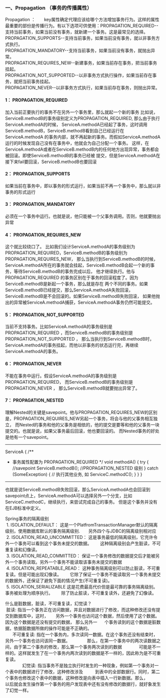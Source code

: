 ### 一、Propagation （事务的传播属性）
Propagation ：　　key属性确定代理应该给哪个方法增加事务行为。这样的属性最重要的部份是传播行为。有以下选项可供使用：PROPAGATION_REQUIRED--支持当前事务，如果当前没有事务，就新建一个事务。这是最常见的选择。<br>
PROPAGATION_SUPPORTS--支持当前事务，如果当前没有事务，就以非事务方式执行。<br>
PROPAGATION_MANDATORY--支持当前事务，如果当前没有事务，就抛出异常。<br>
PROPAGATION_REQUIRES_NEW--新建事务，如果当前存在事务，把当前事务挂起。<br>
PROPAGATION_NOT_SUPPORTED--以非事务方式执行操作，如果当前存在事务，就把当前事务挂起。<br>
PROPAGATION_NEVER--以非事务方式执行，如果当前存在事务，则抛出异常。<br>

#### 1： PROPAGATION_REQUIRED
加入当前正要执行的事务不在另外一个事务里，那么就起一个新的事务
比如说，ServiceB.methodB的事务级别定义为PROPAGATION_REQUIRED, 那么由于执行ServiceA.methodA的时候，
ServiceA.methodA已经起了事务，这时调用ServiceB.methodB，ServiceB.methodB看到自己已经运行在ServiceA.methodA
的事务内部，就不再起新的事务。而假如ServiceA.methodA运行的时候发现自己没有在事务中，他就会为自己分配一个事务。
这样，在ServiceA.methodA或者在ServiceB.methodB内的任何地方出现异常，事务都会被回滚。即使ServiceB.methodB的事务已经被
提交，但是ServiceA.methodA在接下来fail要回滚，ServiceB.methodB也要回滚


#### 2： PROPAGATION_SUPPORTS
如果当前在事务中，即以事务的形式运行，如果当前不再一个事务中，那么就以非事务的形式运行

#### 3： PROPAGATION_MANDATORY
必须在一个事务中运行。也就是说，他只能被一个父事务调用。否则，他就要抛出异常

#### 4： PROPAGATION_REQUIRES_NEW
这个就比较绕口了。 比如我们设计ServiceA.methodA的事务级别为PROPAGATION_REQUIRED，ServiceB.methodB的事务级别为PROPAGATION_REQUIRES_NEW，
那么当执行到ServiceB.methodB的时候，ServiceA.methodA所在的事务就会挂起，ServiceB.methodB会起一个新的事务，等待ServiceB.methodB的事务完成以后，
他才继续执行。他与PROPAGATION_REQUIRED 的事务区别在于事务的回滚程度了。因为ServiceB.methodB是新起一个事务，那么就是存在
两个不同的事务。如果ServiceB.methodB已经提交，那么ServiceA.methodA失败回滚，ServiceB.methodB是不会回滚的。如果ServiceB.methodB失败回滚，
如果他抛出的异常被ServiceA.methodA捕获，ServiceA.methodA事务仍然可能提交。

#### 5： PROPAGATION_NOT_SUPPORTED
当前不支持事务。比如ServiceA.methodA的事务级别是PROPAGATION_REQUIRED ，而ServiceB.methodB的事务级别是PROPAGATION_NOT_SUPPORTED ，
那么当执行到ServiceB.methodB时，ServiceA.methodA的事务挂起，而他以非事务的状态运行完，再继续ServiceA.methodA的事务。

#### 6： PROPAGATION_NEVER
不能在事务中运行。假设ServiceA.methodA的事务级别是PROPAGATION_REQUIRED， 而ServiceB.methodB的事务级别是PROPAGATION_NEVER ，
那么ServiceB.methodB就要抛出异常了。

#### 7： PROPAGATION_NESTED
理解Nested的关键是savepoint。他与PROPAGATION_REQUIRES_NEW的区别是，PROPAGATION_REQUIRES_NEW另起一个事务，将会与他的父事务相互独立，
而Nested的事务和他的父事务是相依的，他的提交是要等和他的父事务一块提交的。也就是说，如果父事务最后回滚，他也要回滚的。
而Nested事务的好处是他有一个savepoint。
*****************************************
ServiceA {
/**
* 事务属性配置为 PROPAGATION_REQUIRED
*/
void methodA() {
try {
//savepoint
ServiceB.methodB(); //PROPAGATION_NESTED 级别
} catch (SomeException) {
// 执行其他业务, 如 ServiceC.methodC();
}
}
}
********************************************
也就是说ServiceB.methodB失败回滚，那么ServiceA.methodA也会回滚到savepoint点上，ServiceA.methodA可以选择另外一个分支，比如
ServiceC.methodC，继续执行，来尝试完成自己的事务。
但是这个事务并没有在EJB标准中定义。

Spring事务的隔离级别<br>
 1. ISOLATION_DEFAULT： 这是一个PlatfromTransactionManager默认的隔离级别，使用数据库默认的事务隔离级别.
      另外四个与JDBC的隔离级别相对应<br>
 2. ISOLATION_READ_UNCOMMITTED： 这是事务最低的隔离级别，它充许令外一个事务可以看到这个事务未提交的数据。
      这种隔离级别会产生脏读，不可重复读和幻像读。<br>
 3. ISOLATION_READ_COMMITTED： 保证一个事务修改的数据提交后才能被另外一个事务读取。另外一个事务不能读取该事务未提交的数据<br>
 4. ISOLATION_REPEATABLE_READ： 这种事务隔离级别可以防止脏读，不可重复读。但是可能出现幻像读。
      它除了保证一个事务不能读取另一个事务未提交的数据外，还保证了避免下面的情况产生(不可重复读)。<br>
 5. ISOLATION_SERIALIZABLE 这是花费最高代价但是最可靠的事务隔离级别。事务被处理为顺序执行。
      除了防止脏读，不可重复读外，还避免了幻像读。<br>

什么是脏数据，脏读，不可重复读，幻觉读？<br>
 脏读: 指当一个事务正在访问数据，并且对数据进行了修改，而这种修改还没有提交到数据库中，这时，
     另外一个事务也访问这个数据，然后使用了这个数据。因为这个数据是还没有提交的数据， 那么另外一
     个事务读到的这个数据是脏数据，依据脏数据所做的操作可能是不正确的。<br>
    
 不可重复读: 指在一个事务内，多次读同一数据。在这个事务还没有结束时，另外一个事务也访问该同一数据。
             那么，在第一个事务中的两次读数据之间，由于第二个事务的修改，那么第一个事务两次读到的数据
             可能是不一样的。这样就发生了在一个事务内两次读到的数据是不一样的，因此称为是不可重复读。<br>
            
 幻觉读: 指当事务不是独立执行时发生的一种现象，例如第一个事务对一个表中的数据进行了修改，这种修改涉及
         到表中的全部数据行。同时，第二个事务也修改这个表中的数据，这种修改是向表中插入一行新数据。那么，
         以后就会发生操作第一个事务的用户发现表中还有没有修改的数据行，就好象发生了幻觉一样。<br>
